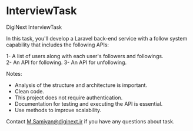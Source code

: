 # InterviewTask
DigiNext InterviewTask

In this task, you'll develop a Laravel back-end service with a follow system capability that includes the following APIs:

1- A list of users along with each user's followers and followings.
<br>
2- An API for following.
3- An API for unfollowing.

Notes:
- Analysis of the structure and architecture is important.
- Clean code.
- This project does not require authentication.
- Documentation for testing and executing the API is essential.
- Use methods to improve scalability.


Contact M.Samiyan@diginext.ir if you have any questions about task.
